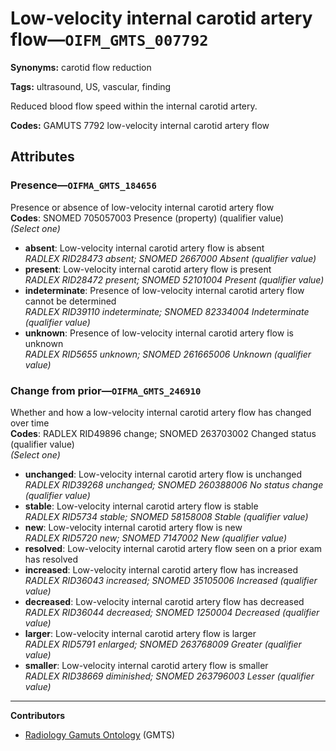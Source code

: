 # Low-velocity internal carotid artery flow—`OIFM_GMTS_007792`

**Synonyms:** carotid flow reduction

**Tags:** ultrasound, US, vascular, finding

Reduced blood flow speed within the internal carotid artery.

**Codes:** GAMUTS 7792 low-velocity internal carotid artery flow

## Attributes

### Presence—`OIFMA_GMTS_184656`

Presence or absence of low-velocity internal carotid artery flow  
**Codes**: SNOMED 705057003 Presence (property) (qualifier value)  
*(Select one)*

- **absent**: Low-velocity internal carotid artery flow is absent  
_RADLEX RID28473 absent; SNOMED 2667000 Absent (qualifier value)_
- **present**: Low-velocity internal carotid artery flow is present  
_RADLEX RID28472 present; SNOMED 52101004 Present (qualifier value)_
- **indeterminate**: Presence of low-velocity internal carotid artery flow cannot be determined  
_RADLEX RID39110 indeterminate; SNOMED 82334004 Indeterminate (qualifier value)_
- **unknown**: Presence of low-velocity internal carotid artery flow is unknown  
_RADLEX RID5655 unknown; SNOMED 261665006 Unknown (qualifier value)_

### Change from prior—`OIFMA_GMTS_246910`

Whether and how a low-velocity internal carotid artery flow has changed over time  
**Codes**: RADLEX RID49896 change; SNOMED 263703002 Changed status (qualifier value)  
*(Select one)*

- **unchanged**: Low-velocity internal carotid artery flow is unchanged  
_RADLEX RID39268 unchanged; SNOMED 260388006 No status change (qualifier value)_
- **stable**: Low-velocity internal carotid artery flow is stable  
_RADLEX RID5734 stable; SNOMED 58158008 Stable (qualifier value)_
- **new**: Low-velocity internal carotid artery flow is new  
_RADLEX RID5720 new; SNOMED 7147002 New (qualifier value)_
- **resolved**: Low-velocity internal carotid artery flow seen on a prior exam has resolved  
- **increased**: Low-velocity internal carotid artery flow has increased  
_RADLEX RID36043 increased; SNOMED 35105006 Increased (qualifier value)_
- **decreased**: Low-velocity internal carotid artery flow has decreased  
_RADLEX RID36044 decreased; SNOMED 1250004 Decreased (qualifier value)_
- **larger**: Low-velocity internal carotid artery flow is larger  
_RADLEX RID5791 enlarged; SNOMED 263768009 Greater (qualifier value)_
- **smaller**: Low-velocity internal carotid artery flow is smaller  
_RADLEX RID38669 diminished; SNOMED 263796003 Lesser (qualifier value)_

---

**Contributors**

- [Radiology Gamuts Ontology](https://gamuts.net/) (GMTS)